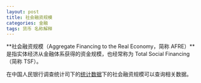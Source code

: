 ```yaml
---
layout: post
title: 社会融资规模
categories: 金融
tags: 货币 名称解释
---
```

**社会融资规模（Aggregate Financing to the Real Economy，简称 AFRE）**是指实体经济从金融体系获得的资金规模，也经常称为 Total Social Financing（简称 TSF）。

在中国人民银行调查统计司下的[统计数据](http://www.pbc.gov.cn/diaochatongjisi/116219/116319/index.html)下的社会融资规模可以查询相关数据。

